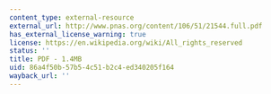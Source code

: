 ```yaml
---
content_type: external-resource
external_url: http://www.pnas.org/content/106/51/21544.full.pdf
has_external_license_warning: true
license: https://en.wikipedia.org/wiki/All_rights_reserved
status: ''
title: PDF - 1.4MB
uid: 86a4f50b-57b5-4c51-b2c4-ed340205f164
wayback_url: ''
---
```

